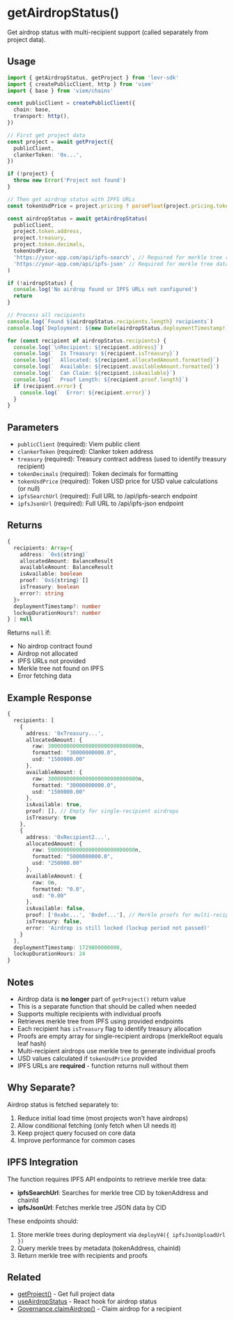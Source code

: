 # getAirdropStatus()

Get airdrop status with multi-recipient support (called separately from project data).

## Usage

```typescript
import { getAirdropStatus, getProject } from 'levr-sdk'
import { createPublicClient, http } from 'viem'
import { base } from 'viem/chains'

const publicClient = createPublicClient({
  chain: base,
  transport: http(),
})

// First get project data
const project = await getProject({
  publicClient,
  clankerToken: '0x...',
})

if (!project) {
  throw new Error('Project not found')
}

// Then get airdrop status with IPFS URLs
const tokenUsdPrice = project.pricing ? parseFloat(project.pricing.tokenUsd) : null

const airdropStatus = await getAirdropStatus(
  publicClient,
  project.token.address,
  project.treasury,
  project.token.decimals,
  tokenUsdPrice,
  'https://your-app.com/api/ipfs-search', // Required for merkle tree retrieval
  'https://your-app.com/api/ipfs-json' // Required for merkle tree data
)

if (!airdropStatus) {
  console.log('No airdrop found or IPFS URLs not configured')
  return
}

// Process all recipients
console.log(`Found ${airdropStatus.recipients.length} recipients`)
console.log(`Deployment: ${new Date(airdropStatus.deploymentTimestamp!).toISOString()}`)

for (const recipient of airdropStatus.recipients) {
  console.log(`\nRecipient: ${recipient.address}`)
  console.log(`  Is Treasury: ${recipient.isTreasury}`)
  console.log(`  Allocated: ${recipient.allocatedAmount.formatted}`)
  console.log(`  Available: ${recipient.availableAmount.formatted}`)
  console.log(`  Can Claim: ${recipient.isAvailable}`)
  console.log(`  Proof Length: ${recipient.proof.length}`)
  if (recipient.error) {
    console.log(`  Error: ${recipient.error}`)
  }
}
```

## Parameters

- `publicClient` (required): Viem public client
- `clankerToken` (required): Clanker token address
- `treasury` (required): Treasury contract address (used to identify treasury recipient)
- `tokenDecimals` (required): Token decimals for formatting
- `tokenUsdPrice` (required): Token USD price for USD value calculations (or null)
- `ipfsSearchUrl` (required): Full URL to /api/ipfs-search endpoint
- `ipfsJsonUrl` (required): Full URL to /api/ipfs-json endpoint

## Returns

```typescript
{
  recipients: Array<{
    address: `0x${string}`
    allocatedAmount: BalanceResult
    availableAmount: BalanceResult
    isAvailable: boolean
    proof: `0x${string}`[]
    isTreasury: boolean
    error?: string
  }>
  deploymentTimestamp?: number
  lockupDurationHours?: number
} | null
```

Returns `null` if:

- No airdrop contract found
- Airdrop not allocated
- IPFS URLs not provided
- Merkle tree not found on IPFS
- Error fetching data

## Example Response

```typescript
{
  recipients: [
    {
      address: '0xTreasury...',
      allocatedAmount: {
        raw: 30000000000000000000000000000n,
        formatted: "30000000000.0",
        usd: "1500000.00"
      },
      availableAmount: {
        raw: 30000000000000000000000000000n,
        formatted: "30000000000.0",
        usd: "1500000.00"
      },
      isAvailable: true,
      proof: [], // Empty for single-recipient airdrops
      isTreasury: true
    },
    {
      address: '0xRecipient2...',
      allocatedAmount: {
        raw: 5000000000000000000000000000n,
        formatted: "5000000000.0",
        usd: "250000.00"
      },
      availableAmount: {
        raw: 0n,
        formatted: "0.0",
        usd: "0.00"
      },
      isAvailable: false,
      proof: ['0xabc...', '0xdef...'], // Merkle proofs for multi-recipient
      isTreasury: false,
      error: 'Airdrop is still locked (lockup period not passed)'
    }
  ],
  deploymentTimestamp: 1729800000000,
  lockupDurationHours: 24
}
```

## Notes

- Airdrop data is **no longer** part of `getProject()` return value
- This is a separate function that should be called when needed
- Supports multiple recipients with individual proofs
- Retrieves merkle tree from IPFS using provided endpoints
- Each recipient has `isTreasury` flag to identify treasury allocation
- Proofs are empty array for single-recipient airdrops (merkleRoot equals leaf hash)
- Multi-recipient airdrops use merkle tree to generate individual proofs
- USD values calculated if `tokenUsdPrice` provided
- IPFS URLs are **required** - function returns null without them

## Why Separate?

Airdrop status is fetched separately to:

1. Reduce initial load time (most projects won't have airdrops)
2. Allow conditional fetching (only fetch when UI needs it)
3. Keep project query focused on core data
4. Improve performance for common cases

## IPFS Integration

The function requires IPFS API endpoints to retrieve merkle tree data:

- **ipfsSearchUrl**: Searches for merkle tree CID by tokenAddress and chainId
- **ipfsJsonUrl**: Fetches merkle tree JSON data by CID

These endpoints should:

1. Store merkle trees during deployment via `deployV4({ ipfsJsonUploadUrl })`
2. Query merkle trees by metadata (tokenAddress, chainId)
3. Return merkle tree with recipients and proofs

## Related

- [getProject()](./project.md) - Get full project data
- [useAirdropStatus](../../client-hooks/query/use-airdrop-status.md) - React hook for airdrop status
- [Governance.claimAirdrop()](../classes/governance.md) - Claim airdrop for a recipient
